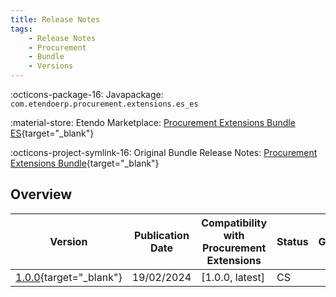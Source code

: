 ```yaml
---
title: Release Notes
tags:
    - Release Notes
    - Procurement
    - Bundle
    - Versions
---
```

:octicons-package-16: Javapackage: `com.etendoerp.procurement.extensions.es_es`

:material-store: Etendo Marketplace:  [Procurement Extensions Bundle ES](https://marketplace.etendo.cloud/#/product-details?module=F863020C58E94632A7134A8031A3AA9D){target="_blank"}

:octicons-project-symlink-16: Original Bundle Release Notes: [Procurement Extensions Bundle](https://marketplace.etendo.cloud/#/product-details?module=08BDBA6C314149DBA05CB1A1694F2959){target="_blank"}

## Overview

| Version | Publication Date | Compatibility with Procurement Extensions | Status | GitHub |
| --- 		| ---           | --- | --- | :---:             |
| [1.0.0](https://github.com/etendosoftware/com.etendoerp.procurement.extensions.es_es/releases/tag/1.0.0){target="_blank"} | 19/02/2024 | [1.0.0, latest] | CS | :white_check_mark: |
